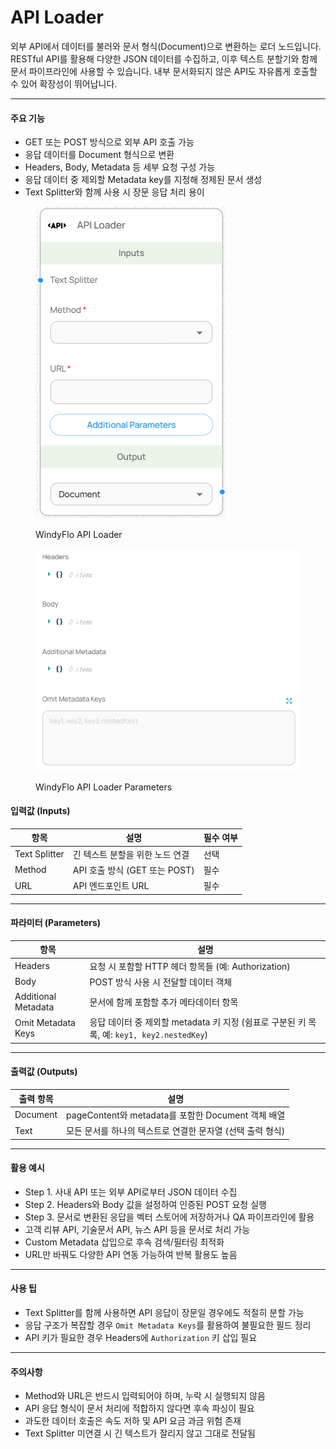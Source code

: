 # API Loader

외부 API에서 데이터를 불러와 문서 형식(Document)으로 변환하는 로더 노드입니다. RESTful API를 활용해 다양한 JSON 데이터를 수집하고, 이후 텍스트 분할기와 함께 문서 파이프라인에 사용할 수 있습니다. 내부 문서화되지 않은 API도 자유롭게 호출할 수 있어 확장성이 뛰어납니다.

***

#### 주요 기능

* GET 또는 POST 방식으로 외부 API 호출 가능
* 응답 데이터를 Document 형식으로 변환
* Headers, Body, Metadata 등 세부 요청 구성 가능
* 응답 데이터 중 제외할 Metadata key를 지정해 정제된 문서 생성
* Text Splitter와 함께 사용 시 장문 응답 처리 용이

<figure><img src="../../../.gitbook/assets/스크린샷 2025-05-12 131839.png" alt=""><figcaption><p>WindyFlo API Loader</p></figcaption></figure>

<figure><img src="../../../.gitbook/assets/스크린샷 2025-05-12 131911.png" alt=""><figcaption><p>WindyFlo API Loader Parameters</p></figcaption></figure>

#### 입력값 (Inputs)

| 항목            | 설명                      | 필수 여부 |
| ------------- | ----------------------- | ----- |
| Text Splitter | 긴 텍스트 분할을 위한 노드 연결      | 선택    |
| Method        | API 호출 방식 (GET 또는 POST) | 필수    |
| URL           | API 엔드포인트 URL           | 필수    |

***

#### 파라미터 (Parameters)

| 항목                  | 설명                                                                   |
| ------------------- | -------------------------------------------------------------------- |
| Headers             | 요청 시 포함할 HTTP 헤더 항목들 (예: Authorization)                              |
| Body                | POST 방식 사용 시 전달할 데이터 객체                                              |
| Additional Metadata | 문서에 함께 포함할 추가 메타데이터 항목                                               |
| Omit Metadata Keys  | 응답 데이터 중 제외할 metadata 키 지정 (쉼표로 구분된 키 목록, 예: `key1, key2.nestedKey`) |

***

#### 출력값 (Outputs)

| 출력 항목    | 설명                                        |
| -------- | ----------------------------------------- |
| Document | pageContent와 metadata를 포함한 Document 객체 배열 |
| Text     | 모든 문서를 하나의 텍스트로 연결한 문자열 (선택 출력 형식)        |

***

#### 활용 예시

* Step 1. 사내 API 또는 외부 API로부터 JSON 데이터 수집
* Step 2. Headers와 Body 값을 설정하여 인증된 POST 요청 실행
* Step 3. 문서로 변환된 응답을 벡터 스토어에 저장하거나 QA 파이프라인에 활용
* 고객 리뷰 API, 기술문서 API, 뉴스 API 등을 문서로 처리 가능
* Custom Metadata 삽입으로 후속 검색/필터링 최적화
* URL만 바꿔도 다양한 API 연동 가능하여 반복 활용도 높음

***

#### 사용 팁

* Text Splitter를 함께 사용하면 API 응답이 장문일 경우에도 적절히 분할 가능
* 응답 구조가 복잡할 경우 `Omit Metadata Keys`를 활용하여 불필요한 필드 정리
* API 키가 필요한 경우 Headers에 `Authorization` 키 삽입 필요

***

#### 주의사항

* Method와 URL은 반드시 입력되어야 하며, 누락 시 실행되지 않음
* API 응답 형식이 문서 처리에 적합하지 않다면 후속 파싱이 필요
* 과도한 데이터 호출은 속도 저하 및 API 요금 과금 위험 존재
* Text Splitter 미연결 시 긴 텍스트가 잘리지 않고 그대로 전달됨
